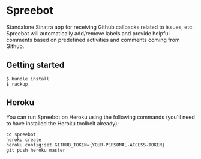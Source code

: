 Spreebot
========

Standalone Sinatra app for receiving Github callbacks related to issues, etc. Spreebot will automatically add/remove labels and provide helpful comments based on predefined activities and comments coming from Github.

## Getting started

```
$ bundle install
$ rackup
```

## Heroku

You can run Spreebot on Heroku using the following commands (you'll need to have installed the Heroku toolbelt already):

```
cd spreebot
heroku create
heroku config:set GITHUB_TOKEN={YOUR-PERSONAL-ACCESS-TOKEN}
git push heroku master
```